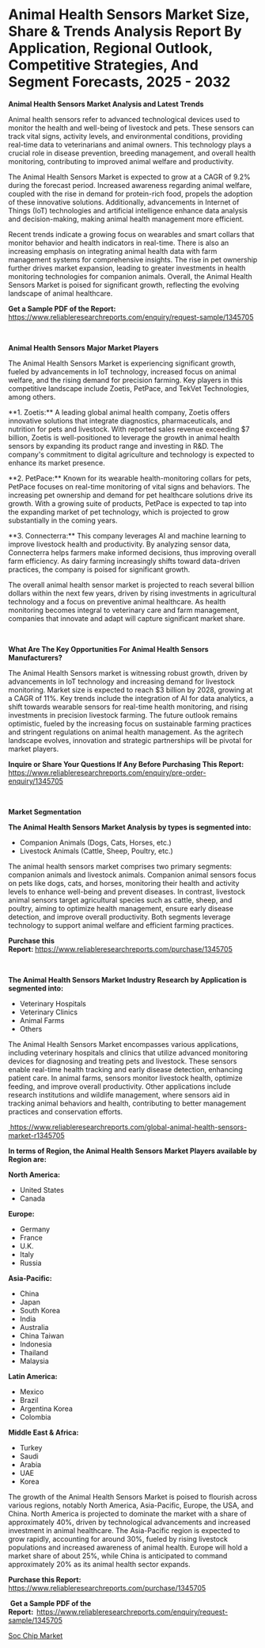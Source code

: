 <p><h1>Animal Health Sensors Market Size, Share & Trends Analysis Report By Application, Regional Outlook, Competitive Strategies, And Segment Forecasts, 2025 - 2032</h1></p><p><strong>Animal Health Sensors Market Analysis and Latest Trends</strong></p>
<p><p>Animal health sensors refer to advanced technological devices used to monitor the health and well-being of livestock and pets. These sensors can track vital signs, activity levels, and environmental conditions, providing real-time data to veterinarians and animal owners. This technology plays a crucial role in disease prevention, breeding management, and overall health monitoring, contributing to improved animal welfare and productivity.</p><p>The Animal Health Sensors Market is expected to grow at a CAGR of 9.2% during the forecast period. Increased awareness regarding animal welfare, coupled with the rise in demand for protein-rich food, propels the adoption of these innovative solutions. Additionally, advancements in Internet of Things (IoT) technologies and artificial intelligence enhance data analysis and decision-making, making animal health management more efficient.</p><p>Recent trends indicate a growing focus on wearables and smart collars that monitor behavior and health indicators in real-time. There is also an increasing emphasis on integrating animal health data with farm management systems for comprehensive insights. The rise in pet ownership further drives market expansion, leading to greater investments in health monitoring technologies for companion animals. Overall, the Animal Health Sensors Market is poised for significant growth, reflecting the evolving landscape of animal healthcare.</p></p>
<p><strong>Get a Sample PDF of the Report:&nbsp;</strong> <a href="https://www.reliableresearchreports.com/enquiry/request-sample/1345705?utm_campaign=2743&utm_medium=2&utm_source=Github&utm_content=ia&utm_term=06042025&utm_id=animal-health-sensors">https://www.reliableresearchreports.com/enquiry/request-sample/1345705</a></p>
<p>&nbsp;</p>
<p><strong>Animal Health Sensors Major Market Players</strong></p>
<p><p>The Animal Health Sensors Market is experiencing significant growth, fueled by advancements in IoT technology, increased focus on animal welfare, and the rising demand for precision farming. Key players in this competitive landscape include Zoetis, PetPace, and TekVet Technologies, among others.</p><p>**1. Zoetis:** A leading global animal health company, Zoetis offers innovative solutions that integrate diagnostics, pharmaceuticals, and nutrition for pets and livestock. With reported sales revenue exceeding $7 billion, Zoetis is well-positioned to leverage the growth in animal health sensors by expanding its product range and investing in R&D. The company's commitment to digital agriculture and technology is expected to enhance its market presence.</p><p>**2. PetPace:** Known for its wearable health-monitoring collars for pets, PetPace focuses on real-time monitoring of vital signs and behaviors. The increasing pet ownership and demand for pet healthcare solutions drive its growth. With a growing suite of products, PetPace is expected to tap into the expanding market of pet technology, which is projected to grow substantially in the coming years.</p><p>**3. Connecterra:** This company leverages AI and machine learning to improve livestock health and productivity. By analyzing sensor data, Connecterra helps farmers make informed decisions, thus improving overall farm efficiency. As dairy farming increasingly shifts toward data-driven practices, the company is poised for significant growth.</p><p>The overall animal health sensor market is projected to reach several billion dollars within the next few years, driven by rising investments in agricultural technology and a focus on preventive animal healthcare. As health monitoring becomes integral to veterinary care and farm management, companies that innovate and adapt will capture significant market share.</p></p>
<p>&nbsp;</p>
<p><strong>What Are The Key Opportunities For Animal Health Sensors Manufacturers?</strong></p>
<p><p>The Animal Health Sensors market is witnessing robust growth, driven by advancements in IoT technology and increasing demand for livestock monitoring. Market size is expected to reach $3 billion by 2028, growing at a CAGR of 11%. Key trends include the integration of AI for data analytics, a shift towards wearable sensors for real-time health monitoring, and rising investments in precision livestock farming. The future outlook remains optimistic, fueled by the increasing focus on sustainable farming practices and stringent regulations on animal health management. As the agritech landscape evolves, innovation and strategic partnerships will be pivotal for market players.</p></p>
<p><strong>Inquire or Share Your Questions If Any Before Purchasing This Report:</strong> <a href="https://www.reliableresearchreports.com/enquiry/pre-order-enquiry/1345705?utm_campaign=2743&utm_medium=2&utm_source=Github&utm_content=ia&utm_term=06042025&utm_id=animal-health-sensors">https://www.reliableresearchreports.com/enquiry/pre-order-enquiry/1345705</a></p>
<p>&nbsp;</p>
<p><strong>Market Segmentation</strong></p>
<p><strong>The Animal Health Sensors Market Analysis by types is segmented into:</strong></p>
<p><ul><li>Companion Animals (Dogs, Cats, Horses, etc.)</li><li>Livestock Animals (Cattle, Sheep, Poultry, etc.)</li></ul></p>
<p><p>The animal health sensors market comprises two primary segments: companion animals and livestock animals. Companion animal sensors focus on pets like dogs, cats, and horses, monitoring their health and activity levels to enhance well-being and prevent diseases. In contrast, livestock animal sensors target agricultural species such as cattle, sheep, and poultry, aiming to optimize health management, ensure early disease detection, and improve overall productivity. Both segments leverage technology to support animal welfare and efficient farming practices.</p></p>
<p><strong>Purchase this Report:&nbsp;</strong><a href="https://www.reliableresearchreports.com/purchase/1345705?utm_campaign=2743&utm_medium=2&utm_source=Github&utm_content=ia&utm_term=06042025&utm_id=animal-health-sensors">https://www.reliableresearchreports.com/purchase/1345705</a></p>
<p>&nbsp;</p>
<p><strong>The Animal Health Sensors Market Industry Research by Application is segmented into:</strong></p>
<p><ul><li>Veterinary Hospitals</li><li>Veterinary Clinics</li><li>Animal Farms</li><li>Others</li></ul></p>
<p><p>The Animal Health Sensors Market encompasses various applications, including veterinary hospitals and clinics that utilize advanced monitoring devices for diagnosing and treating pets and livestock. These sensors enable real-time health tracking and early disease detection, enhancing patient care. In animal farms, sensors monitor livestock health, optimize feeding, and improve overall productivity. Other applications include research institutions and wildlife management, where sensors aid in tracking animal behaviors and health, contributing to better management practices and conservation efforts.</p></p>
<p><a href="https://www.reliableresearchreports.com/global-animal-health-sensors-market-r1345705?utm_campaign=2743&utm_medium=2&utm_source=Github&utm_content=ia&utm_term=06042025&utm_id=animal-health-sensors">&nbsp;https://www.reliableresearchreports.com/global-animal-health-sensors-market-r1345705</a></p>
<p><strong>In terms of Region, the Animal Health Sensors Market Players available by Region are:</strong></p>
<p>
    <p> <strong> North America: </strong>
        <ul>
            <li>United States</li>
            <li>Canada</li>
        </ul>
        </p> 
    <p> <strong> Europe: </strong>
        <ul>
            <li>Germany</li>
            <li>France</li>
            <li>U.K.</li>
            <li>Italy</li>
            <li>Russia</li>
        </ul>
        </p> 
    <p> <strong> Asia-Pacific: </strong>
        <ul>
            <li>China</li>
            <li>Japan</li>
            <li>South Korea</li>
            <li>India</li>
            <li>Australia</li>
            <li>China Taiwan</li>
            <li>Indonesia</li>
            <li>Thailand</li>
            <li>Malaysia</li>
        </ul>
        </p> 
    <p> <strong> Latin America: </strong>
        <ul>
            <li>Mexico</li>
            <li>Brazil</li>
            <li>Argentina Korea</li>
            <li>Colombia</li>
        </ul>
        </p> 
    <p> <strong> Middle East & Africa: </strong>
        <ul>
            <li>Turkey</li>
            <li>Saudi</li>
            <li>Arabia</li>
            <li>UAE</li>
            <li>Korea</li>
        </ul>
    </p>
    </p>
<p><p>The growth of the Animal Health Sensors Market is poised to flourish across various regions, notably North America, Asia-Pacific, Europe, the USA, and China. North America is projected to dominate the market with a share of approximately 40%, driven by technological advancements and increased investment in animal healthcare. The Asia-Pacific region is expected to grow rapidly, accounting for around 30%, fueled by rising livestock populations and increased awareness of animal health. Europe will hold a market share of about 25%, while China is anticipated to command approximately 20% as its animal health sector expands.</p></p>
<p><strong>Purchase this Report: </strong><a href="https://www.reliableresearchreports.com/purchase/1345705?utm_campaign=2743&utm_medium=2&utm_source=Github&utm_content=ia&utm_term=06042025&utm_id=animal-health-sensors">https://www.reliableresearchreports.com/purchase/1345705</a></p>
<p>&nbsp;<strong>Get a Sample PDF of the Report:&nbsp;&nbsp;</strong><a href="https://www.reliableresearchreports.com/enquiry/request-sample/1345705?utm_campaign=2743&utm_medium=2&utm_source=Github&utm_content=ia&utm_term=06042025&utm_id=animal-health-sensors">https://www.reliableresearchreports.com/enquiry/request-sample/1345705</a></p>
<p><strong></strong></p>
<p><p><a href="https://github.com/vilehoaguy/Market-Research-Report-List-1/blob/main/soc-chip-market.md?utm_campaign=2743&utm_medium=2&utm_source=Github&utm_content=ia&utm_term=06042025&utm_id=animal-health-sensors">Soc Chip Market</a></p></p>